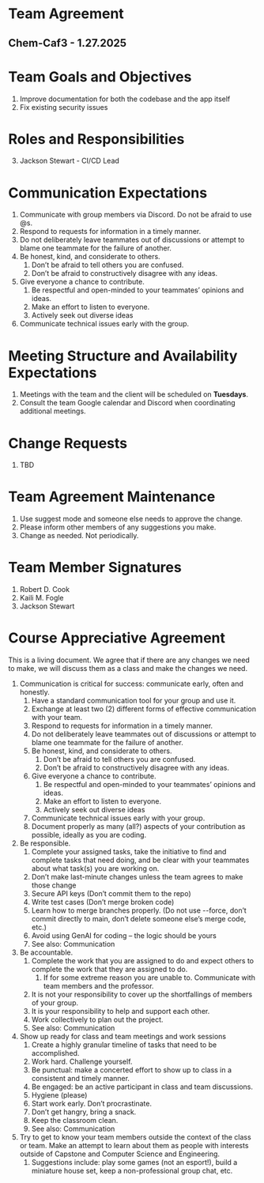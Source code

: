# Team Agreement

## Chem-Caf3 \- 1.27.2025

# Team Goals and Objectives

1. Improve documentation for both the codebase and the app itself  
2. Fix existing security issues

# Roles and Responsibilities
  
3. Jackson Stewart \- CI/CD Lead

# Communication Expectations

1. Communicate with group members via Discord. Do not be afraid to use @s.  
2. Respond to requests for information in a timely manner.  
3. Do not deliberately leave teammates out of discussions or attempt to blame one teammate for the failure of another.  
4. Be honest, kind, and considerate to others.  
   1. Don’t be afraid to tell others you are confused.  
   2. Don’t be afraid to constructively disagree with any ideas.  
5. Give everyone a chance to contribute.  
   1. Be respectful and open-minded to your teammates’ opinions and ideas.  
   2. Make an effort to listen to everyone.  
   3. Actively seek out diverse ideas  
6. Communicate technical issues early with the group.

# Meeting Structure and Availability Expectations

1. Meetings with the team and the client will be scheduled on **Tuesdays**.  
2. Consult the team Google calendar and Discord when coordinating additional meetings.

# Change Requests

1. TBD

# Team Agreement Maintenance

1. Use suggest mode and someone else needs to approve the change.  
2. Please inform other members of any suggestions you make.  
3. Change as needed. Not periodically.

# Team Member Signatures

1. Robert D. Cook  
2. Kaili M. Fogle  
3. Jackson Stewart

# 

# Course Appreciative Agreement

This is a living document. We agree that if there are any changes we need to make, we will discuss them as a class and make the changes we need.

1. Communication is critical for success: communicate early, often and honestly.  
   1. Have a standard communication tool for your group and use it.  
   2. Exchange at least two (2) different forms of effective communication with your team.  
   3. Respond to requests for information in a timely manner.  
   4. Do not deliberately leave teammates out of discussions or attempt to blame one teammate for the failure of another.  
   5. Be honest, kind, and considerate to others.  
      1. Don’t be afraid to tell others you are confused.  
      2. Don’t be afraid to constructively disagree with any ideas.  
   6. Give everyone a chance to contribute.  
      1. Be respectful and open-minded to your teammates’ opinions and ideas.  
      2. Make an effort to listen to everyone.  
      3. Actively seek out diverse ideas  
   7. Communicate technical issues early with your group.  
   8. Document properly as many (all?) aspects of your contribution as possible, ideally as you are coding.  
2. Be responsible.  
   1. Complete your assigned tasks, take the initiative to find and complete tasks that need doing, and be clear with your teammates about what task(s) you are working on.   
   2. Don’t make last-minute changes unless the team agrees to make those change  
   3. Secure API keys (Don’t commit them to the repo)  
   4. Write test cases (Don’t merge broken code)  
   5. Learn how to merge branches properly. (Do not use \--force, don’t commit directly to main, don’t delete someone else’s merge code, etc.)  
   6. Avoid using GenAI for coding – the logic should be yours  
   7. See also: Communication  
3. Be accountable.  
   1. Complete the work that you are assigned to do and expect others to complete the work that they are assigned to do.  
      1. If for some extreme reason you are unable to. Communicate with team members and the professor.  
   2. It is not your responsibility to cover up the shortfallings of members of your group.  
   3. It is your responsibility to help and support each other.  
   4. Work collectively to plan out the project.  
   5. See also: Communication  
4. Show up ready for class and team meetings and work sessions  
   1. Create a highly granular timeline of tasks that need to be accomplished.  
   2. Work hard. Challenge yourself.  
   3. Be punctual: make a concerted effort to show up to class in a consistent and timely manner.  
   4. Be engaged: be an active participant in class and team discussions.  
   5. Hygiene (please)  
   6. Start work early. Don’t procrastinate.  
   7. Don’t get hangry, bring a snack.  
   8. Keep the classroom clean.  
   9. See also: Communication  
5. Try to get to know your team members outside the context of the class or team.  Make an attempt to learn about them as people with interests outside of Capstone and Computer Science and Engineering.  
   1. Suggestions include: play some games (not an esport\!), build a miniature house set, keep a non-professional group chat, etc.


